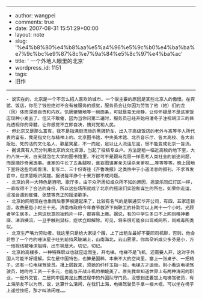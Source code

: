 - --
- author: wangpei
- comments: true
- date: 2007-08-31 15:51:29+00:00
- layout: note
- slug: '%e4%b8%80%e4%b8%aa%e5%a4%96%e5%9c%b0%e4%ba%ba%e7%9c%bc%e9%87%8c%e7%9a%84%e5%8c%97%e4%ba%ac'
- title: ' 一个外地人眼里的北京'
- wordpress_id: 1151
- tags:
- 旧作
- --
    - 说实在的，北京是一个不怎么招人喜欢的城市。一个很主要的原因是某些北京人的傲慢。在宾馆、饭店，你花了钱但绝对不会有被服务的感觉，服务员会让你因为劳驾了他（她）们的龙（凤）体而深感自责和内疚。饥肠辘辘地等一碗面条，可就是毫无动静，让你怀疑是不是这家饭店现种小麦去了。但又不敢催，因为当你问第二遍时，服务员已经开始用潘冬子注视胡汉三的目光透视你的骨髓，让你感觉不立即自决，愧对党和人民。
    - 但北京又是那么富有，我不是指满街流动的黑牌轿车，出入于高级饭店的老外与高等华人所代表的富有，我是指文化与精神上的。北京图书馆，中央美术馆、北京音乐厅、各大高校、各大出版社、死的活的文化名人、歌星笑星，不一而足，足以让人流连忘返，恨不能变成北京一盲流。
    - 据说真有人充分利用北京的文化资源，当起了投稿专业户。方法是租一临近高校的地下室，大约八块一天，白天就泡在大学的图书馆里，不过可不是跟马克思一样思考人类社会的前途问题，而是摘抄奇闻逸事。谁家的牛长了五条腿呀，谁妄图谋害亲夫误杀亲爹呀……等等等等。晚上回地下室将这些奇闻誊清、复写二、三十份寄往《齐鲁晚报》之类热中于小道消息的报刊。不求百发百中，但求慧眼识英雄。据说每年挣个十来万都不成问题。
    - 北京的另一大特色是酒吧、歌厅多，由于众所周知或众所不知的原因，摇滚乐同红灯区一样，一直取得不了合法的身份，所以这些场所就成了北京的摇滚们实验和谋生的所在。如果你走运，没准会遇到崔健、张楚等真正的摇滚歌手。
    - 北京的网吧现在也象雨后春笋般建起来了，比较有名气的是联通实华开公司，有四、五家连锁店，收费是每小时三十元。济南市政府今年春节救济下岗职工的补助可以上网十一个小时。光顾者学生居多。上网这玩意同抽鸦片一样，都容易上瘾。据说，有的中学生多日不上网则精神萎靡、涕泗横流，一旦手触到鼠标，症状立即解除。可见，将来很可能会出现戒网所，同戒毒所类似。
    - 北京生产嘴力劳动者，我这里只是给大家提个醒，上了出租车最好不要同司机聊，否则，他会将憋了一个月的唾沫星子吐到前挡风玻璃上，山南海北，云山雾罩，你耳朵听成贝多芬是小，万一他视线被唾沫阻碍，出车祸是大。切记，切记。
    - 北京的高楼多，一种特殊职业也就应运而生，开电梯。电梯不是飞机，还需要人开，这对于外国人可能不好理解。实在是中国特色，也算是国粹。本来不大的空间里，塞上一张桌子、一把椅子，还有一位电梯驾驶员。报上层数来，须她的纤纤玉指一按，电梯方才运动。别小看这电梯驾驶员，她的月工资一千多元，也能与开战斗机的相媲美了。原先我单知道世界上有两种清闲的职业，一是外交官，二是同中国男足比赛过程中的外国队守门员，没想到还要加上电梯驾驶员，有上海朋友不以为然，说，这算什么清闲，在我们上海，电梯驾驶员手拿一根木棍，可以坐在椅子上遥控按纽，那才叫清闲哩…… 
